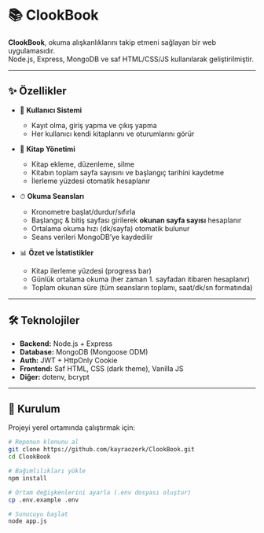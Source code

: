# 📚 ClookBook

**ClookBook**, okuma alışkanlıklarını takip etmeni sağlayan bir web uygulamasıdır.  
Node.js, Express, MongoDB ve saf HTML/CSS/JS kullanılarak geliştirilmiştir.  

---

## ✨ Özellikler

- 🔐 **Kullanıcı Sistemi**
  - Kayıt olma, giriş yapma ve çıkış yapma
  - Her kullanıcı kendi kitaplarını ve oturumlarını görür

- 📖 **Kitap Yönetimi**
  - Kitap ekleme, düzenleme, silme
  - Kitabın toplam sayfa sayısını ve başlangıç tarihini kaydetme
  - İlerleme yüzdesi otomatik hesaplanır

- ⏱ **Okuma Seansları**
  - Kronometre başlat/durdur/sıfırla
  - Başlangıç & bitiş sayfası girilerek **okunan sayfa sayısı** hesaplanır
  - Ortalama okuma hızı (dk/sayfa) otomatik bulunur
  - Seans verileri MongoDB’ye kaydedilir

- 📊 **Özet ve İstatistikler**
  - Kitap ilerleme yüzdesi (progress bar)
  - Günlük ortalama okuma (her zaman 1. sayfadan itibaren hesaplanır)
  - Toplam okunan süre (tüm seansların toplamı, saat/dk/sn formatında)

---

## 🛠 Teknolojiler

- **Backend:** Node.js + Express
- **Database:** MongoDB (Mongoose ODM)
- **Auth:** JWT + HttpOnly Cookie
- **Frontend:** Saf HTML, CSS (dark theme), Vanilla JS
- **Diğer:** dotenv, bcrypt

---

## 🚀 Kurulum

Projeyi yerel ortamında çalıştırmak için:

```bash
# Reponun klonunu al
git clone https://github.com/kayraozerk/ClookBook.git
cd ClookBook

# Bağımlılıkları yükle
npm install

# Ortam değişkenlerini ayarla (.env dosyası oluştur)
cp .env.example .env

# Sunucuyu başlat
node app.js
